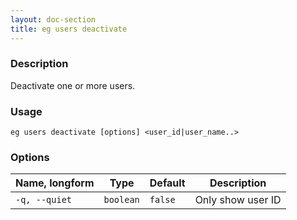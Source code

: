 ```yaml
---
layout: doc-section
title: eg users deactivate
---
```


### Description

Deactivate one or more users.

### Usage

```shell
eg users deactivate [options] <user_id|user_name..>
```

### Options

| Name, longform | Type      | Default | Description       |
| ---            | ---       | ---     | ---               |
| `-q, --quiet`  | `boolean` | `false` | Only show user ID |

